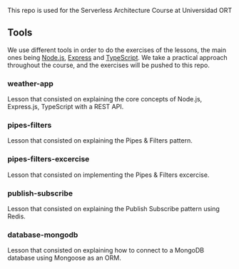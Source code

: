 This repo is used for the Serverless Architecture Course at Universidad ORT

## Tools

We use different tools in order to do the exercises of the lessons, the main ones being [Node.js](https://nodejs.org/), [Express](https://expressjs.com/) and [TypeScript](https://www.typescriptlang.org/).
We take a practical approach throughout the course, and the exercises will be pushed to this repo.

### weather-app

Lesson that consisted on explaining the core concepts of Node.js, Express.js, TypeScript with a REST API.

### pipes-filters

Lesson that consisted on explaining the Pipes & Filters pattern.

### pipes-filters-excercise

Lesson that consisted on implementing the Pipes & Filters excercise.

### publish-subscribe

Lesson that consisted on explaining the Publish Subscribe pattern using Redis.

### database-mongodb

Lesson that consisted on explaining how to connect to a MongoDB database using Mongoose as an ORM.
